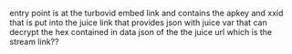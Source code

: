entry point is at the turbovid embed link and contains the apkey and xxid that is put into the juice link that provides json with juice var that can decrypt the hex contained in data json of the the juice url which is the stream link??

